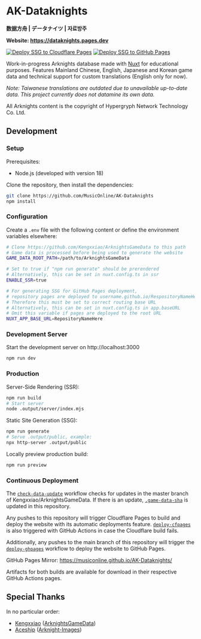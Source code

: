 # AK-Dataknights

**数据方舟 | データナイツ | 자료방주**

**Website: https://dataknights.pages.dev**

[![Deploy SSG to Cloudflare Pages](https://github.com/MusicOnline/AK-Dataknights/actions/workflows/deploy-cfpages.yml/badge.svg)](https://github.com/MusicOnline/AK-Dataknights/actions/workflows/deploy-cfpages.yml) [![Deploy SSG to GitHub Pages](https://github.com/MusicOnline/AK-Dataknights/actions/workflows/deploy-ghpages.yml/badge.svg)](https://github.com/MusicOnline/AK-Dataknights/actions/workflows/deploy-ghpages.yml)

Work-in-progress Arknights database made with [Nuxt](https://nuxt.com) for educational purposes. Features Mainland Chinese, English, Japanese and Korean game data and technical support for custom translations (English only for now).

_Note: Taiwanese translations are outdated due to unavailable up-to-date data. This project currently does not datamine its own data._

All Arknights content is the copyright of Hypergryph Network Technology Co. Ltd.

## Development

### Setup

Prerequisites:

- Node.js (developed with version 18)

Clone the repository, then install the dependencies:

```bash
git clone https://github.com/MusicOnline/AK-Dataknights
npm install
```

### Configuration

Create a `.env` file with the following content or define the environment variables elsewhere:

```bash
# Clone https://github.com/Kengxxiao/ArknightsGameData to this path
# Game data is processed before being used to generate the website
GAME_DATA_ROOT_PATH=/path/to/ArknightsGameData

# Set to true if "npm run generate" should be prerendered
# Alternatively, this can be set in nuxt.config.ts in ssr
ENABLE_SSR=true

# For generating SSG for GitHub Pages deployment,
# repository pages are deployed to username.github.io/RespositoryNameHere
# Therefore this must be set to correct routing base URL
# Alternatively, this can be set in nuxt.config.ts in app.baseURL
# Omit this variable if pages are deployed to the root URL
NUXT_APP_BASE_URL=RepositoryNameHere
```

### Development Server

Start the development server on http://localhost:3000

```bash
npm run dev
```

### Production

Server-Side Rendering (SSR):

```bash
npm run build
# Start server
node .output/server/index.mjs
```

Static Site Generation (SSG):

```bash
npm run generate
# Serve .output/public, example:
npx http-server .output/public
```

Locally preview production build:

```bash
npm run preview
```

### Continuous Deployment

The [`check-data-update`](./.github/workflows/check-data-update.yml) workflow checks for updates in the master branch of Kengxxiao/ArknightsGameData. If there is an update, [`.game-data-sha`](./data/.game-data-sha) is updated in this repository.

Any pushes to this repository will trigger Cloudflare Pages to build and deploy the website with its automatic deployments feature. [`deploy-cfpages`](./.github/workflows/deploy-cfpages.yml) is also triggered with GitHub Actions in case the Cloudflare build fails.

Additionally, any pushes to the main branch of this repository will trigger the [`deploy-ghpages`](./.github/workflows/deploy-ghpages.yml) workflow to deploy the website to GitHub Pages.

GitHub Pages Mirror: https://musiconline.github.io/AK-Dataknights/

Artifacts for both builds are available for download in their respective GitHub Actions pages.

## Special Thanks

In no particular order:

- [Kengxxiao](https://github.com/Kengxxiao) ([ArknightsGameData](https://github.com/Kengxxiao/ArknightsGameData))
- [Aceship](https://github.com/Aceship) ([Arknight-Images](https://github.com/Aceship/Arknight-Images))
